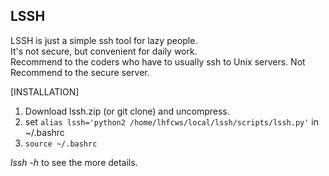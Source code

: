 ## LSSH
LSSH is just a simple ssh tool for lazy people.   
It's not secure, but convenient for daily work.   
Recommend to the coders who have to usually ssh to Unix servers. Not Recommend to the secure server.  

[INSTALLATION]  
1. Download lssh.zip (or git clone) and uncompress.
2. set `alias lssh='python2 /home/lhfcws/local/lssh/scripts/lssh.py'` in ~/.bashrc
3. `source ~/.bashrc`

*lssh -h* to see the more details.
